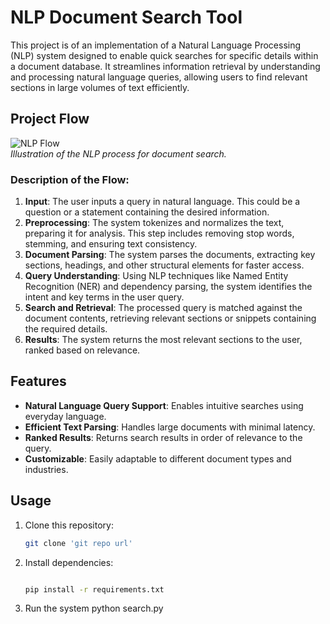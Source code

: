 # NLP Document Search Tool

This project is of an implementation of a Natural Language Processing (NLP) system designed to enable quick searches for specific details within a document database. It streamlines information retrieval by understanding and processing natural language queries, allowing users to find relevant sections in large volumes of text efficiently.

## Project Flow

![NLP Flow](./images/nlp_flow.png)  
*Illustration of the NLP process for document search.*

### Description of the Flow:
1. **Input**: The user inputs a query in natural language. This could be a question or a statement containing the desired information.
2. **Preprocessing**: The system tokenizes and normalizes the text, preparing it for analysis. This step includes removing stop words, stemming, and ensuring text consistency.
3. **Document Parsing**: The system parses the documents, extracting key sections, headings, and other structural elements for faster access.
4. **Query Understanding**: Using NLP techniques like Named Entity Recognition (NER) and dependency parsing, the system identifies the intent and key terms in the user query.
5. **Search and Retrieval**: The processed query is matched against the document contents, retrieving relevant sections or snippets containing the required details.
6. **Results**: The system returns the most relevant sections to the user, ranked based on relevance.

## Features
- **Natural Language Query Support**: Enables intuitive searches using everyday language.
- **Efficient Text Parsing**: Handles large documents with minimal latency.
- **Ranked Results**: Returns search results in order of relevance to the query.
- **Customizable**: Easily adaptable to different document types and industries.

## Usage
1. Clone this repository:
   ```bash
   git clone 'git repo url'

2. Install dependencies:
   ```bash

   pip install -r requirements.txt
3. Run the system
   python search.py